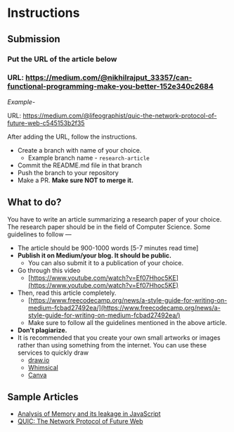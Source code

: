 # Instructions

## **Submission**

### Put the URL of the article below

### URL: https://medium.com/@nikhilrajput_33357/can-functional-programming-make-you-better-152e340c2684

_Example-_

URL: https://medium.com/@lifeographist/quic-the-network-protocol-of-future-web-c545153b2f35

After adding the URL, follow the instructions.

- Create a branch with name of your choice.
  - Example branch name - `research-article`
- Commit the README.md file in that branch
- Push the branch to your repository
- Make a PR. **Make sure NOT to merge it.**

## **What to do?**

You have to write an article summarizing a research paper of your choice. The research paper should be in the field of Computer Science. Some guidelines to follow —

- The article should be 900-1000 words [5-7 minutes read time]
- **Publish it on Medium/your blog. It should be public.**
  - You can also submit it to a publication of your choice.
- Go through this video
  - [https://www.youtube.com/watch?v=Ef07Hhoc5KE](https://www.youtube.com/watch?v=Ef07Hhoc5KE)
- Then, read this article completely.
  - [https://www.freecodecamp.org/news/a-style-guide-for-writing-on-medium-fcbad27492ea/](https://www.freecodecamp.org/news/a-style-guide-for-writing-on-medium-fcbad27492ea/)
  - Make sure to follow all the guidelines mentioned in the above article.
- **Don't plagiarize.**
- It is recommended that you create your own small artworks or images rather than using something from the internet. You can use these services to quickly draw
  - [draw.io](http://draw.io)
  - [Whimsical](https://whimsical.com/)
  - [Canva](https://www.canva.com/)

## Sample Articles

- [Analysis of Memory and its leakage in JavaScript](https://medium.com/@vineetvk01/analysis-of-memory-and-its-leakage-in-javascript-7a65d5dd03b7)
- [QUIC: The Network Protocol of Future Web](https://medium.com/@lifeographist/quic-the-network-protocol-of-future-web-c545153b2f35)
